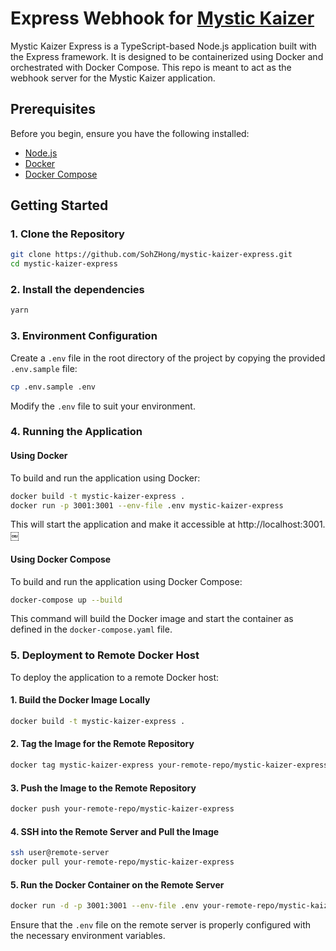 # Express Webhook for [Mystic Kaizer](https://github.com/SohZHong/blockchain-asg)

Mystic Kaizer Express is a TypeScript-based Node.js application built with the Express framework. It is designed to be containerized using Docker and orchestrated with Docker Compose. This repo is meant to act as the webhook server for the Mystic Kaizer application.

## Prerequisites

Before you begin, ensure you have the following installed:

- [Node.js](https://nodejs.org/)
- [Docker](https://www.docker.com/get-started)
- [Docker Compose](https://docs.docker.com/compose/install/)

## Getting Started

### 1. Clone the Repository

```bash
git clone https://github.com/SohZHong/mystic-kaizer-express.git
cd mystic-kaizer-express
```

### 2. Install the dependencies

```bash
yarn
```

### 3. Environment Configuration

Create a `.env` file in the root directory of the project by copying the provided `.env.sample` file:

```bash
cp .env.sample .env
```

Modify the `.env` file to suit your environment.

### 4. Running the Application

#### Using Docker

To build and run the application using Docker:

```bash
docker build -t mystic-kaizer-express .
docker run -p 3001:3001 --env-file .env mystic-kaizer-express
```

This will start the application and make it accessible at http://localhost:3001. ￼

#### Using Docker Compose

To build and run the application using Docker Compose:

```bash
docker-compose up --build
```

This command will build the Docker image and start the container as defined in the `docker-compose.yaml` file.

### 5. Deployment to Remote Docker Host

To deploy the application to a remote Docker host:

#### 1. Build the Docker Image Locally

```bash
docker build -t mystic-kaizer-express .
```

#### 2. Tag the Image for the Remote Repository

```bash
docker tag mystic-kaizer-express your-remote-repo/mystic-kaizer-express
```

#### 3. Push the Image to the Remote Repository

```bash
docker push your-remote-repo/mystic-kaizer-express
```

#### 4. SSH into the Remote Server and Pull the Image

```bash
ssh user@remote-server
docker pull your-remote-repo/mystic-kaizer-express
```

#### 5. Run the Docker Container on the Remote Server

```bash
docker run -d -p 3001:3001 --env-file .env your-remote-repo/mystic-kaizer-express
```

Ensure that the `.env` file on the remote server is properly configured with the necessary environment variables.
